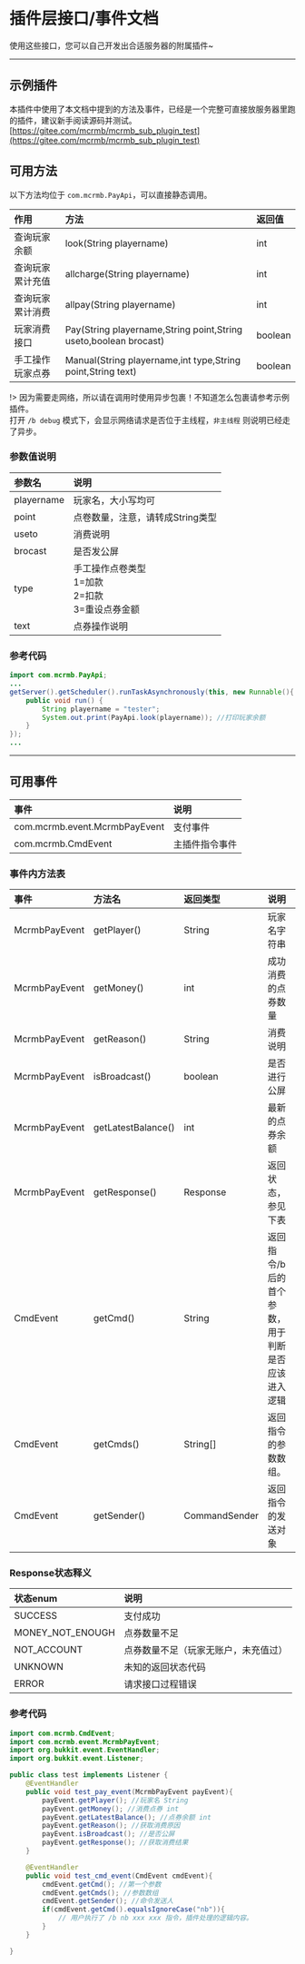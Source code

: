 # 插件层接口/事件文档

使用这些接口，您可以自己开发出合适服务器的附属插件~

***

## 示例插件
本插件中使用了本文档中提到的方法及事件，已经是一个完整可直接放服务器里跑的插件，建议新手阅读源码并测试。  
[https://gitee.com/mcrmb/mcrmb_sub_plugin_test](https://gitee.com/mcrmb/mcrmb_sub_plugin_test)


## 可用方法

以下方法均位于 `com.mcrmb.PayApi`，可以直接静态调用。  

| 作用 | 方法 | 返回值 |
| :--- | :--- | :--- |
| 查询玩家余额 | look\(String playername\) | int |
| 查询玩家累计充值 | allcharge\(String playername\) | int |
| 查询玩家累计消费 | allpay\(String playername\) | int |
| 玩家消费接口 | Pay\(String playername,String point,String useto,boolean brocast\) | boolean |
| 手工操作玩家点券 | Manual\(String playername,int type,String point,String text\) | boolean |


!> 因为需要走网络，所以请在调用时使用异步包裹！不知道怎么包裹请参考示例插件。  
打开 `/b debug` 模式下，会显示网络请求是否位于主线程，`非主线程` 则说明已经走了异步。 

### 参数值说明

| 参数名        | 说明                                   | 
|:-----------|:-------------------------------------| 
| playername | 玩家名，大小写均可                            | 
| point      | 点卷数量，注意，请转成String类型                  | 
| useto      | 消费说明                                 | 
| brocast    | 是否发公屏                                | 
| type       | 手工操作点卷类型<br>1=加款<br>2=扣款<br>3=重设点券金额 | 
| text       | 点券操作说明                               | 


### 参考代码

```java
import com.mcrmb.PayApi;
...
getServer().getScheduler().runTaskAsynchronously(this, new Runnable(){
    public void run() {
        String playername = "tester";
        System.out.print(PayApi.look(playername)); //打印玩家余额
    }
});
...
```

***

## 可用事件

| 事件 | 说明 | 
| :--- | :--- |
| com.mcrmb.event.McrmbPayEvent | 支付事件
| com.mcrmb.CmdEvent | 主插件指令事件

### 事件内方法表

事件 | 方法名 | 返回类型 | 说明 
:---| :--- | :--- | :--- 
McrmbPayEvent | getPlayer() | String | 玩家名字符串 
McrmbPayEvent | getMoney() | int | 成功消费的点券数量 
McrmbPayEvent | getReason() | String | 消费说明 
McrmbPayEvent | isBroadcast() | boolean | 是否进行公屏 
McrmbPayEvent | getLatestBalance() | int | 最新的点券余额 
McrmbPayEvent | getResponse() | Response | 返回状态，参见下表 
CmdEvent | getCmd() | String | 返回指令/b 后的 首个参数，用于判断是否应该进入逻辑
CmdEvent | getCmds() | String[] | 返回指令的参数数组。 
CmdEvent | getSender() | CommandSender | 返回指令的发送对象 

### Response状态释义

| 状态enum | 说明 |
| :--- | :--- |
| SUCCESS | 支付成功 |
| MONEY\_NOT\_ENOUGH | 点券数量不足 |
| NOT\_ACCOUNT | 点券数量不足（玩家无账户，未充值过） |
| UNKNOWN | 未知的返回状态代码 |
| ERROR | 请求接口过程错误 |

### 参考代码
```java
import com.mcrmb.CmdEvent;
import com.mcrmb.event.McrmbPayEvent;
import org.bukkit.event.EventHandler;
import org.bukkit.event.Listener;

public class test implements Listener {
    @EventHandler
    public void test_pay_event(McrmbPayEvent payEvent){
        payEvent.getPlayer(); //玩家名 String
        payEvent.getMoney(); //消费点券 int
        payEvent.getLatestBalance(); //点券余额 int
        payEvent.getReason(); //获取消费原因
        payEvent.isBroadcast(); //是否公屏
        payEvent.getResponse(); //获取消费结果
    }

    @EventHandler
    public void test_cmd_event(CmdEvent cmdEvent){
        cmdEvent.getCmd(); //第一个参数
        cmdEvent.getCmds(); //参数数组
        cmdEvent.getSender(); //命令发送人
        if(cmdEvent.getCmd().equalsIgnoreCase("nb")){
            // 用户执行了 /b nb xxx xxx 指令，插件处理的逻辑内容。
        }
    }

}
```

